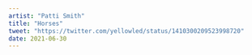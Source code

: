 ```yaml
---
artist: "Patti Smith"
title: "Horses"
tweet: "https://twitter.com/yellowled/status/1410300209523998720"
date: 2021-06-30
---
```

